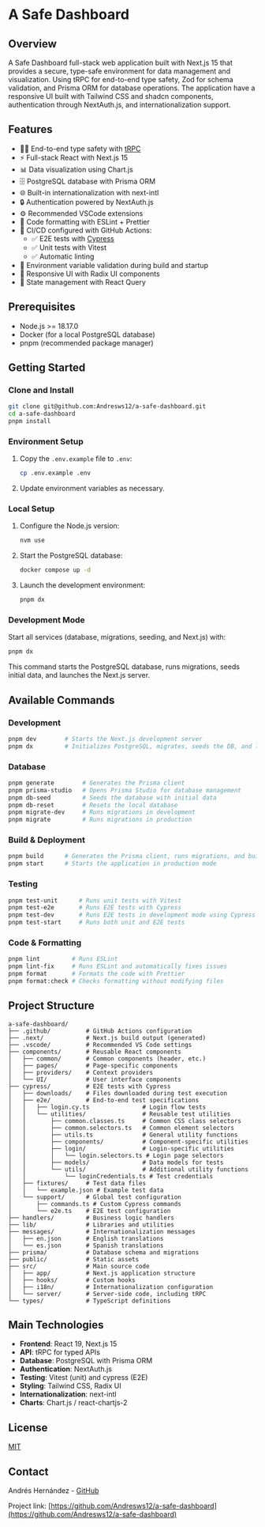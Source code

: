 # A Safe Dashboard

## Overview

A Safe Dashboard full-stack web application built with Next.js 15 that provides a secure, type-safe environment for data management and visualization.
Using tRPC for end-to-end type safety, Zod for schema validation, and Prisma ORM for database operations.
The application have a responsive UI built with Tailwind CSS and shadcn components, authentication through NextAuth.js, and internationalization support.

## Features

- 🧙‍♂️ End-to-end type safety with [tRPC](https://trpc.io)
- ⚡ Full-stack React with Next.js 15
- 📊 Data visualization using Chart.js
- 🗄️ PostgreSQL database with Prisma ORM
- 🌐 Built-in internationalization with next-intl
- 🔒 Authentication powered by NextAuth.js
- ⚙️ Recommended VSCode extensions
- 🎨 Code formatting with ESLint + Prettier
- 💚 CI/CD configured with GitHub Actions:
  - ✅ E2E tests with [Cypress](https://docs.cypress.io/)
  - ✅ Unit tests with Vitest
  - ✅ Automatic linting
- 🔐 Environment variable validation during build and startup
- 📱 Responsive UI with Radix UI components
- 🎯 State management with React Query

## Prerequisites

- Node.js >= 18.17.0
- Docker (for a local PostgreSQL database)
- pnpm (recommended package manager)

## Getting Started

### Clone and Install

```bash
git clone git@github.com:Andresws12/a-safe-dashboard.git
cd a-safe-dashboard
pnpm install
```

### Environment Setup

1. Copy the `.env.example` file to `.env`:
   ```bash
   cp .env.example .env
   ```
2. Update environment variables as necessary.

### Local Setup

1. Configure the Node.js version:
   ```bash
   nvm use
   ```
2. Start the PostgreSQL database:
   ```bash
   docker compose up -d
   ```
3. Launch the development environment:
   ```bash
   pnpm dx
   ```

### Development Mode

Start all services (database, migrations, seeding, and Next.js) with:

```bash
pnpm dx
```

This command starts the PostgreSQL database, runs migrations, seeds initial data, and launches the Next.js server.

## Available Commands

### Development

```bash
pnpm dev        # Starts the Next.js development server
pnpm dx         # Initializes PostgreSQL, migrates, seeds the DB, and launches Next.js
```

### Database

```bash
pnpm generate        # Generates the Prisma client
pnpm prisma-studio   # Opens Prisma Studio for database management
pnpm db-seed         # Seeds the database with initial data
pnpm db-reset        # Resets the local database
pnpm migrate-dev     # Runs migrations in development
pnpm migrate         # Runs migrations in production
```

### Build & Deployment

```bash
pnpm build      # Generates the Prisma client, runs migrations, and builds Next.js
pnpm start      # Starts the application in production mode
```

### Testing

```bash
pnpm test-unit      # Runs unit tests with Vitest
pnpm test-e2e       # Runs E2E tests with Cypress
pnpm test-dev       # Runs E2E tests in development mode using Cypress
pnpm test-start     # Runs both unit and E2E tests
```

### Code & Formatting

```bash
pnpm lint         # Runs ESLint
pnpm lint-fix     # Runs ESLint and automatically fixes issues
pnpm format       # Formats the code with Prettier
pnpm format:check # Checks formatting without modifying files
```

## Project Structure

```
a-safe-dashboard/
├── .github/          # GitHub Actions configuration
├── .next/            # Next.js build output (generated)
├── .vscode/          # Recommended VS Code settings
├── components/       # Reusable React components
│   ├── common/       # Common components (header, etc.)
│   ├── pages/        # Page-specific components
│   ├── providers/    # Context providers
│   └── UI/           # User interface components
├── cypress/          # E2E tests with Cypress
│   ├── downloads/    # Files downloaded during test execution
│   ├── e2e/          # End-to-end test specifications
│   │   ├── login.cy.ts               # Login flow tests
│   │   └── utilities/                # Reusable test utilities
│   │       ├── common.classes.ts     # Common CSS class selectors
│   │       ├── common.selectors.ts   # Common element selectors
│   │       ├── utils.ts              # General utility functions
│   │       ├── components/           # Component-specific utilities
│   │       ├── login/                # Login-specific utilities
│   │       │   └── login.selectors.ts # Login page selectors
│   │       ├── models/               # Data models for tests
│   │       └── utils/                # Additional utility functions
│   │           └── loginCredentials.ts # Test credentials
│   ├── fixtures/     # Test data files
│   │   └── example.json # Example test data
│   └── support/      # Global test configuration
│       ├── commands.ts # Custom Cypress commands
│       └── e2e.ts    # E2E test configuration
├── handlers/         # Business logic handlers
├── lib/              # Libraries and utilities
├── messages/         # Internationalization messages
│   ├── en.json       # English translations
│   └── es.json       # Spanish translations
├── prisma/           # Database schema and migrations
├── public/           # Static assets
├── src/              # Main source code
│   ├── app/          # Next.js application structure
│   ├── hooks/        # Custom hooks
│   ├── i18n/         # Internationalization configuration
│   └── server/       # Server-side code, including tRPC
└── types/            # TypeScript definitions
```

## Main Technologies

- **Frontend**: React 19, Next.js 15
- **API**: tRPC for typed APIs
- **Database**: PostgreSQL with Prisma ORM
- **Authentication**: NextAuth.js
- **Testing**: Vitest (unit) and cypress (E2E)
- **Styling**: Tailwind CSS, Radix UI
- **Internationalization**: next-intl
- **Charts**: Chart.js / react-chartjs-2

## License

[MIT](LICENSE)

## Contact

Andrés Hernández - [GitHub](https://github.com/Andresws12)

Project link: [https://github.com/Andresws12/a-safe-dashboard](https://github.com/Andresws12/a-safe-dashboard)
